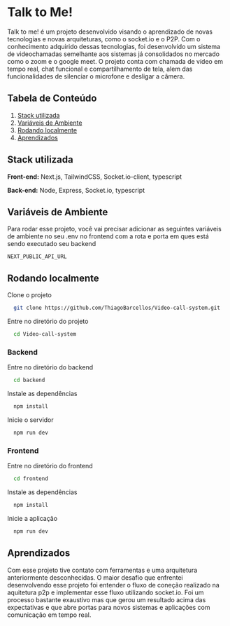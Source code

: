 
# Talk to Me!

Talk to me! é um projeto desenvolvido visando o aprendizado de novas tecnologias e novas arquiteturas, como o socket.io e o P2P.
Com o conhecimento adquirido dessas tecnologias, foi desenvolvido um sistema de videochamadas semelhante aos sistemas já consolidados no mercado como o zoom e o google meet. O projeto conta com chamada de vídeo em tempo real, chat funcional e compartilhamento de tela, alem das funcionalidades de silenciar o microfone e desligar a câmera.


## Tabela de Conteúdo

 1. [Stack utilizada](#stack-utilizada)
 2. [Variáveis de Ambiente](#variáveis-de-ambiente)
 3. [Rodando localmente](#rodando-localmente)
 4. [Aprendizados](#aprendizados)

 
## Stack utilizada

**Front-end:** Next.js, TailwindCSS, Socket.io-client, typescript

**Back-end:** Node, Express, Socket.io, typescript


## Variáveis de Ambiente

Para rodar esse projeto, você vai precisar adicionar as seguintes variáveis de ambiente no seu .env no frontend com a rota e porta em ques está sendo executado seu backend

`NEXT_PUBLIC_API_URL`


## Rodando localmente

Clone o projeto

```bash
  git clone https://github.com/ThiagoBarcellos/Video-call-system.git
```

Entre no diretório do projeto

```bash
  cd Video-call-system
```

### Backend

Entre no diretório do backend

```bash
  cd backend
```

Instale as dependências

```bash
  npm install
```

Inicie o servidor

```bash
  npm run dev
```

### Frontend

Entre no diretório do frontend

```bash
  cd frontend
```

Instale as dependências

```bash
  npm install
```

Inicie a aplicação

```bash
  npm run dev
```


## Aprendizados

Com esse projeto tive contato com ferramentas e uma arquitetura anteriormente desconhecidas. O maior desafio que enfrentei desenvolvendo esse projeto foi entender o fluxo de coneção realizado na aquitetura p2p e implementar esse fluxo utilizando socket.io. Foi um processo bastante exaustivo mas que gerou um resultado acima das expectativas e que abre portas para novos sistemas e aplicações com comunicação em tempo real.